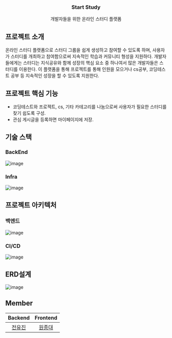 <div align="center">

###  Start Study
개발자들을 위한 온라인 스터디 플랫폼


</div>

## 프로젝트 소개

온라인 스터디 플랫폼으로 스터디 그룹을 쉽게 생성하고 참여할 수 있도록 하며, 사용자가 스터디를 개최하고 참여함으로써 지속적인 학습과 커뮤니티 형성을 지원하다.
개발자들에게는 스터디는 지식공유와 함께 성장의 핵심 요소 중 하나여서 많은 개발자들은 스터디를 이용한다. 이 플랫폼을 통해 프로젝트를 통해 인원을 모으거나 cs공부, 코딩테스트 공부 등 지속적인 성장을 할 수 있도록 지원한다.


## 프로젝트 핵심 기능

- 코딩테스트와 프로젝트, cs, 기타 카테고리를 나눔으로써 사용자가 필요한 스터디를 찾기 쉽도록 구성.
- 관심 게시글을 등록하면 마이페이지에 저장.

  
## 기술 스택

### BackEnd
![image](https://github.com/Study-Blog-Project/Backend/assets/70208747/68a1c916-288d-4191-bdca-37ae241b5cc5)


### Infra
![image](https://github.com/Study-Blog-Project/Backend/assets/70208747/076b0e32-07d0-4db2-b3c7-bfb7721be8b5)

## 프로젝트 아키텍처

### 백엔드
![image](https://github.com/Study-Blog-Project/Backend/assets/70208747/30704870-fa9a-44fa-99c8-98a63818c760)


### CI/CD
![image](https://github.com/Study-Blog-Project/Backend/assets/70208747/339ad38b-8d54-4dcd-960c-e542c751169b)

## ERD설계
![image](https://github.com/Study-Blog-Project/Backend/assets/70208747/92d9da1b-9163-4eab-a6d5-12fd09a5bacf)

## Member

|           Backend                    |                        Frontend                    |
| :------------------------------------------: | :------------------------------------------------: |
|  [전유진](https://github.com/jacomyou1026)  |  [원종대](https://github.com/blkaka66)  |  
